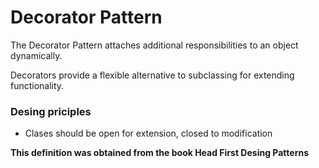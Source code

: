 # Decorator Pattern

The Decorator Pattern attaches additional responsibilities to an object dynamically. 

Decorators provide a flexible alternative to subclassing for extending functionality.

### Desing priciples

* Clases should be open for extension, closed to modification


**This definition was obtained from the book Head First Desing Patterns**